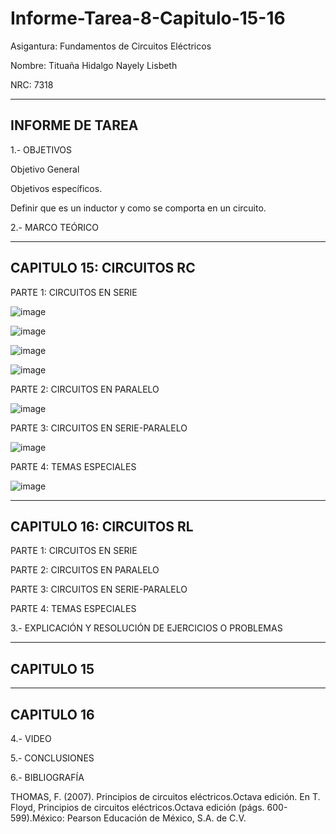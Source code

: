 # Informe-Tarea-8-Capitulo-15-16

Asigantura: Fundamentos de Circuitos Eléctricos

Nombre: Tituaña Hidalgo Nayely Lisbeth

NRC: 7318

----------------------------------------------------------------------------------------------------------------------------------------------
INFORME DE TAREA 
----------------------------------------------------------------------------------------------------------------------------------------------

1.- OBJETIVOS

Objetivo General


Objetivos específicos.

Definir que es un inductor y como se comporta en un circuito.

2.- MARCO TEÓRICO

----------------------------------------------------------------------------------------------------------------------------------------------
CAPITULO 15: CIRCUITOS RC
----------------------------------------------------------------------------------------------------------------------------------------------

PARTE 1: CIRCUITOS EN SERIE 

![image](https://user-images.githubusercontent.com/105722861/186336276-74c28c1a-5c45-43c4-bf38-beba55f86bf1.png)

![image](https://user-images.githubusercontent.com/105722861/186336324-4310443b-45c7-4599-8f22-ea3f562e5cfd.png)

![image](https://user-images.githubusercontent.com/105722861/186336389-2729afe1-3a7b-4dc3-989a-db2e09031a6e.png)

![image](https://user-images.githubusercontent.com/105722861/186336438-4e484f27-1e2f-4600-959b-9174f28b0c8e.png)

PARTE 2: CIRCUITOS EN PARALELO

![image](https://user-images.githubusercontent.com/105722861/186336477-4dc76eac-02ed-4c5b-8f07-6f72ca44dbdf.png)

PARTE 3: CIRCUITOS EN SERIE-PARALELO

![image](https://user-images.githubusercontent.com/105722861/186336523-1ab3752c-58d3-461e-8d08-c9e4229ef139.png)

PARTE 4: TEMAS ESPECIALES  

![image](https://user-images.githubusercontent.com/105722861/186336572-c1fe8174-829c-4c14-8e08-1b1f7248c227.png)

----------------------------------------------------------------------------------------------------------------------------------------------
CAPITULO 16: CIRCUITOS RL
----------------------------------------------------------------------------------------------------------------------------------------------

PARTE 1: CIRCUITOS EN SERIE 

PARTE 2: CIRCUITOS EN PARALELO

PARTE 3: CIRCUITOS EN SERIE-PARALELO

PARTE 4: TEMAS ESPECIALES 

3.- EXPLICACIÓN Y RESOLUCIÓN DE EJERCICIOS O PROBLEMAS


----------------------------------------------------------------------------------------------------------------------------------------------
CAPITULO 15
----------------------------------------------------------------------------------------------------------------------------------------------



----------------------------------------------------------------------------------------------------------------------------------------------
CAPITULO 16
----------------------------------------------------------------------------------------------------------------------------------------------

4.- VIDEO

5.- CONCLUSIONES


6.- BIBLIOGRAFÍA

THOMAS, F. (2007). Principios de circuitos eléctricos.Octava edición. En T. Floyd, Principios de circuitos eléctricos.Octava edición (págs. 600-599).México: Pearson Educación de México, S.A. de C.V.



